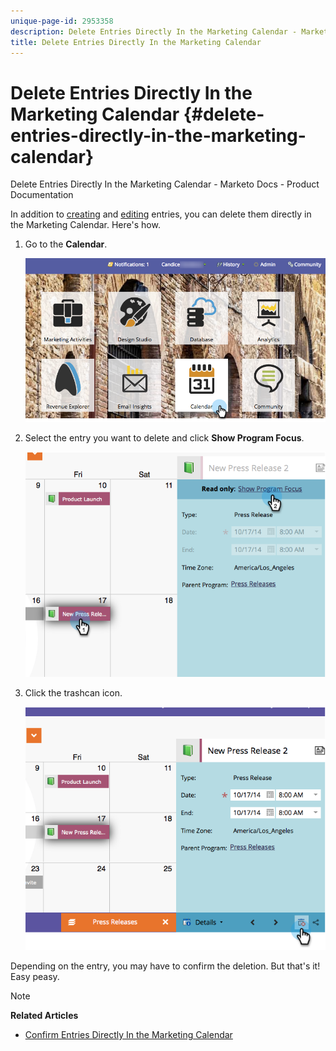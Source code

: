 ```yaml
---
unique-page-id: 2953358
description: Delete Entries Directly In the Marketing Calendar - Marketo Docs - Product Documentation
title: Delete Entries Directly In the Marketing Calendar
---
```


# Delete Entries Directly In the Marketing Calendar {#delete-entries-directly-in-the-marketing-calendar}

Delete Entries Directly In the Marketing Calendar - Marketo Docs - Product Documentation

In addition to [creating](create-entries-directly-in-the-marketing-calendar.md) and [editing](edit-entries-directly-in-the-marketing-calendar.md) entries, you can delete them directly in the Marketing Calendar. Here's how.

1. Go to the **Calendar**.

   ![](assets/2017-05-10-15-30-47-4.png)

1. Select the entry you want to delete and click **Show Program Focus**.

   ![](assets/image2014-10-20-13-3a20-3a33.png)

1. Click the trashcan icon.

   ![](assets/image2014-10-20-13-3a20-3a42.png)

Depending on the entry, you may have to confirm the deletion. But that's it! Easy peasy.

>[!NOTE]
>
>**Related Articles**
>
>* [Confirm Entries Directly In the Marketing Calendar](confirm-entries-directly-in-the-marketing-calendar.md)
>

